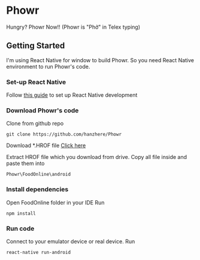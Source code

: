 # Phowr

Hungry? Phowr Now!!
(Phowr is "Phở" in Telex typing)

## Getting Started

I'm using React Native for window to build Phowr. So you need React Native environment to run Phowr's code.

### Set-up React Native

Follow [this guide](https://shift.infinite.red/getting-started-with-react-native-development-on-windows-90d85a72ae65) to set up React Native development

### Download Phowr's code

Clone from github repo

```
git clone https://github.com/hanzhere/Phowr
```

Download \*.HROF file
[Click here](https://drive.google.com/file/d/1Q_qTMw3OuTFifPJvTukdpayDxLHam5yV/view?usp=sharing)

Extract HROF file which you download from drive. Copy all file inside and paste them into

```
Phowr\FoodOnline\android
```

### Install dependencies

Open FoodOnline folder in your IDE
Run

```
npm install
```

### Run code

Connect to your emulator device or real device.
Run

```
react-native run-android
```
